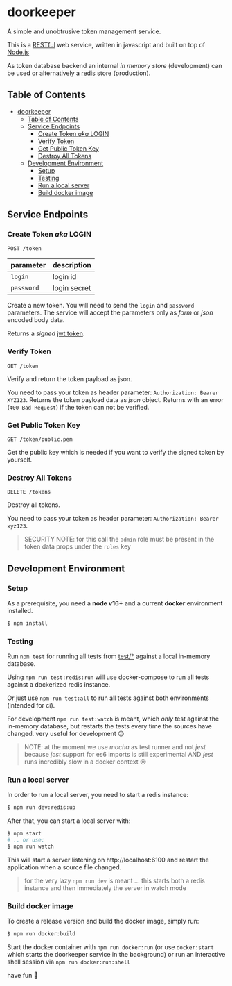 # doorkeeper

A simple and unobtrusive token management service.

This is a [RESTful](https://en.wikipedia.org/wiki/Representational_state_transfer) web service, written in javascript and built on top of [Node.js](https://nodejs.org/)

As token database backend an internal _in memory store_ (development) can be used or alternatively a [redis](https://redis.io/) store (production).


## Table of Contents

- [doorkeeper](#doorkeeper)
  - [Table of Contents](#table-of-contents)
  - [Service Endpoints](#service-endpoints)
    - [Create Token _aka_ LOGIN](#create-token-aka-login)
    - [Verify Token](#verify-token)
    - [Get Public Token Key](#get-public-token-key)
    - [Destroy All Tokens](#destroy-all-tokens)
  - [Development Environment](#development-environment)
    - [Setup](#setup)
    - [Testing](#testing)
    - [Run a local server](#run-a-local-server)
    - [Build docker image](#build-docker-image)


## Service Endpoints

### Create Token _aka_ LOGIN

```
POST /token
```

| parameter | description |
|-----------|-------------|
| `login` | login id |
| `password` | login secret |

Create a new token. You will need to send the `login` and `password` parameters.
The service will accept the parameters only as _form_ or _json_ encoded body data.

Returns a _signed_ [jwt token](https://jwt.io/).


### Verify Token

```
GET /token
```

Verify and return the token payload as json.

You need to pass your token as header parameter: `Authorization: Bearer XYZ123`.
Returns the token payload data as *json* object. Returns with an error (`400 Bad Request`) if the token can not be verified.


### Get Public Token Key

```
GET /token/public.pem
```

Get the public key which is needed if you want to verify the signed token by yourself.


### Destroy All Tokens

```
DELETE /tokens
```

Destroy all tokens.

You need to pass your token as header parameter: `Authorization: Bearer xyz123`.

> SECURITY NOTE: for this call the `admin` role must be present in the token data props under the `roles` key


## Development Environment

### Setup

As a prerequisite, you need a **node v16+** and a current **docker** environment installed.

```sh
$ npm install
```

### Testing

Run `npm test` for running all tests from [test/*](test) against a local in-memory database.

Using `npm run test:redis:run` will use docker-compose to run all tests against a dockerized redis instance.

Or just use `npm run test:all` to run all tests against both environments (intended for ci).

For development `npm run test:watch` is meant, which _only_ test against the in-memory database, but restarts the tests every time the sources have changed. very useful for development 😉

> NOTE: at the moment we use _mocha_ as test runner and not _jest_ because _jest_ support for es6 imports is still experimental AND _jest_ runs incredibly slow in a docker context 😢

### Run a local server

In order to run a local server, you need to start a redis instance:

```sh
$ npm run dev:redis:up
```

After that, you can start a local server with:

```sh
$ npm start
# .. or use:
$ npm run watch
```

This will start a server listening on http://localhost:6100 and restart the application when a source file changed.

> for the very lazy `npm run dev` is meant ... this starts both a redis instance and then immediately the server in watch mode


### Build docker image

To create a release version and build the docker image, simply run:

```sh
$ npm run docker:build
```

Start the docker container with `npm run docker:run` (or use `docker:start` which starts the doorkeeper service in the background) or run an interactive shell session via `npm run docker:run:shell`



have fun 🚀
